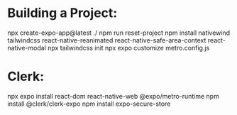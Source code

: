 # Building a Project:
npx create-expo-app@latest ./
npm run reset-project
npm install nativewind tailwindcss react-native-reanimated react-native-safe-area-context react-native-modal
npx tailwindcss init
npx expo customize metro.config.js

# Clerk:
npx expo install react-dom react-native-web @expo/metro-runtime
npm install @clerk/clerk-expo
npm install expo-secure-store
